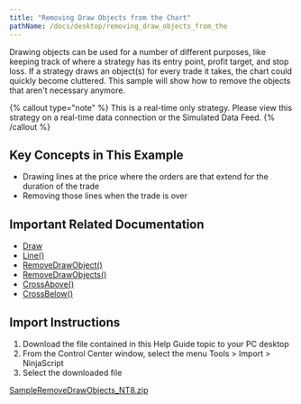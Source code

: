 ```yaml
---
title: "Removing Draw Objects from the Chart"
pathName: /docs/desktop/removing_draw_objects_from_the
---
```


Drawing objects can be used for a number of different purposes, like keeping track of where a strategy has its entry point, profit target, and stop loss. If a strategy draws an object(s) for every trade it takes, the chart could quickly become cluttered. This sample will show how to remove the objects that aren't necessary anymore.

{% callout type="note" %}
This is a real-time only strategy. Please view this strategy on a real-time data connection or the Simulated Data Feed.
{% /callout %}

## Key Concepts in This Example

- Drawing lines at the price where the orders are that extend for the duration of the trade
- Removing those lines when the trade is over

## Important Related Documentation

- [Draw](/docs/desktop/drawing)
- [Line()](/docs/desktop/line)
- [RemoveDrawObject()](/docs/desktop/removedrawobject)
- [RemoveDrawObjects()](/docs/desktop/removedrawobjects)
- [CrossAbove()](/docs/desktop/crossabove)
- [CrossBelow()](/docs/desktop/crossbelow)

## Import Instructions

1. Download the file contained in this Help Guide topic to your PC desktop
2. From the Control Center window, select the menu Tools > Import > NinjaScript
3. Select the downloaded file

[SampleRemoveDrawObjects_NT8.zip](https://ninjatrader.com/support/helpGuides/nt8/samples/SampleRemoveDrawObjects_NT8.zip)

